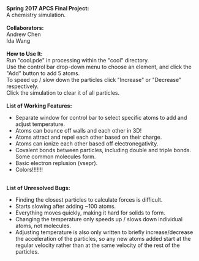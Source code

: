 <html>
  <strong>Spring 2017 APCS Final Project:</strong><br>
  A chemistry simulation.<br>
  <br>
  <strong>Collaborators:</strong><br>
  Andrew Chen<br>
  Ida Wang<br>
  <br>
  <strong>How to Use It:</strong><br>
  Run "cool.pde" in processing within the "cool" directory.<br>
  Use the control bar drop-down menu to choose an element, and click the "Add" button to add 5 atoms.<br>
  To speed up / slow down the particles click "Increase" or "Decrease" respectively.<br>
  Click the simulation to clear it of all particles.<br>
  <br>
  <strong>List of Working Features:</strong><ul>
  <li>Separate window for control bar to select specific atoms to add and adjust temperature.</li>
  <li>Atoms can bounce off walls and each other in 3D!</li>
  <li>Atoms attract and repel each other based on their charge.</li>
  <li>Atoms can ionize each other based off electronegativity.</li>
  <li>Covalent bonds between particles, including double and triple bonds. Some common molecules form.</li>
  <li>Basic electron replusion (vsepr).</li>
  <li>Colors!!!!!!!</li></ul>
  <br>
  <strong>List of Unresolved Bugs:</strong><ul>
  <li>Finding the closest particles to calculate forces is difficult.</li>
  <li>Starts slowing after adding ~100 atoms.</li>
  <li>Everything moves quickly, making it hard for solids to form.</li>
  <li>Changing the temperature only speeds up / slows down individual atoms, not molecules.</li>
  <li>Adjusting temperature is also only written to briefly increase/decrease the acceleration of the particles, so any new atoms added start at the regular velocity rather than at the same velocity of the rest of the particles.</li></ul>
</html>

